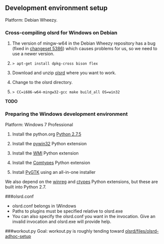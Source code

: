 ## Development environment setup

Platform: Debian Wheezy.

### Cross-compiling olsrd for Windows on Debian

1. The version of mingw-w64 in the Debian Wheezy repository has a bug (fixed
   in [changeset
   5386](http://sourceforge.net/apps/trac/mingw-w64/changeset/5386)) which
   causes problems for us, so we need to use a newer version.


1. ``> apt-get install dpkg-cross bison flex``

1. Download and unzip [olsrd](http://www.olsr.org/releases/0.6/olsrd-0.6.6.tar.gz)
where you want to work. 

1. Change to the olsrd directory.

1. ``> CC=i686-w64-mingw32-gcc make build_all OS=win32``

__TODO__

### Preparing the Windows development environment

Platform: Windows 7 Professional

1. Install the python.org [Python
   2.7.5](http://www.python.org/ftp/python/2.7.5/python-2.7.5.msi)

1. Install the
   [pywin32](http://sourceforge.net/projects/pywin32/files/?source=navbar) Python
   extension

1. Install the [WMI](https://pypi.python.org/pypi/WMI/) Python extension

1. Install the [Comtypes](http://sourceforge.net/projects/comtypes/files/comtypes/) Python extension

1. Install [PyGTK](http://ftp.gnome.org/pub/GNOME/binaries/win32/pygtk/2.24/) using an all-in-one installer


We also depend on the [winreg](http://docs.python.org/2/library/_winreg.html) and
[ctypes](http://docs.python.org/2/library/ctypes.html) Python extensions, but these
are built into Python 2.7.

###olsrd.conf
- olsrd.conf belongs in \Windows
- Paths to plugins must be specified relative to olsrd.exe
- You can also specify the olsrd.conf you want in the invocation. Give an invalid invocation and olsrd.exe will provide help.

###workout.py
Goal: workout.py is roughly tending toward [olsrd/files/olsrd-adhoc-setup](https://github.com/opentechinstitute/olsrd/blob/release-0.6.5.4/files/olsrd-adhoc-setup)


